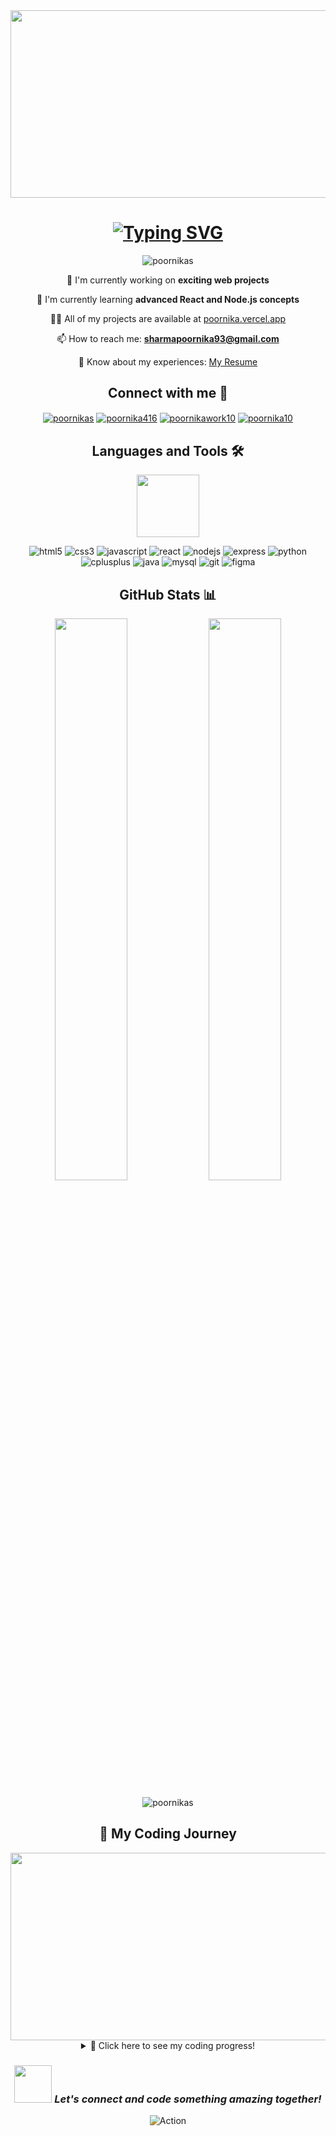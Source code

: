 <div align="center">
  <img src="https://media.giphy.com/media/L1R1tvI9svkIWwpVYr/giphy.gif" width="600" height="300"/>
</div>

<h1 align="center">
  <a href="https://git.io/typing-svg">
    <img src="https://readme-typing-svg.herokuapp.com?font=Fira+Code&pause=1000&color=F75C7E&center=true&vCenter=true&width=435&lines=Hello+There!+👋;I'm+Poornika+Sharma;A+Full+Stack+Web+Developer;From+India+🇮🇳" alt="Typing SVG" />
  </a>
</h1>

<p align="center">
  <img src="https://komarev.com/ghpvc/?username=poornikas&label=Profile%20views&color=F75C7E&style=for-the-badge" alt="poornikas" />
</p>

<div align="center">
  
  🔭 I'm currently working on **exciting web projects**
  
  🌱 I'm currently learning **advanced React and Node.js concepts**
  
  👨‍💻 All of my projects are available at [poornika.vercel.app](https://poornika.vercel.app)
  
  📫 How to reach me: **sharmapoornika93@gmail.com**
  
  📄 Know about my experiences: [My Resume](https://tinyurl.com/mrymt6ms)
  
</div>

<h2 align="center">Connect with me 🤝</h2>
<p align="center">
  <a href="https://linkedin.com/in/poornikas" target="blank"><img align="center" src="https://img.shields.io/badge/LinkedIn-0077B5?style=for-the-badge&logo=linkedin&logoColor=white" alt="poornikas"/></a>
  <a href="https://instagram.com/poornika416" target="blank"><img align="center" src="https://img.shields.io/badge/Instagram-E4405F?style=for-the-badge&logo=instagram&logoColor=white" alt="poornika416"/></a>
  <a href="https://www.hackerrank.com/poornikawork10" target="blank"><img align="center" src="https://img.shields.io/badge/-Hackerrank-2EC866?style=for-the-badge&logo=HackerRank&logoColor=white" alt="poornikawork10"/></a>
  <a href="https://www.leetcode.com/poornika10" target="blank"><img align="center" src="https://img.shields.io/badge/-LeetCode-FFA116?style=for-the-badge&logo=LeetCode&logoColor=black" alt="poornika10"/></a>
</p>

<h2 align="center">Languages and Tools 🛠</h2>

<p align="center">
  <img src="https://media.giphy.com/media/QssGEmpkyEOhBCb7e1/giphy.gif" width="100"/>
</p>

<p align="center">
  <img src="https://img.shields.io/badge/HTML5-E34F26?style=for-the-badge&logo=html5&logoColor=white" alt="html5" />
  <img src="https://img.shields.io/badge/CSS3-1572B6?style=for-the-badge&logo=css3&logoColor=white" alt="css3" />
  <img src="https://img.shields.io/badge/JavaScript-323330?style=for-the-badge&logo=javascript&logoColor=F7DF1E" alt="javascript" />
  <img src="https://img.shields.io/badge/React-20232A?style=for-the-badge&logo=react&logoColor=61DAFB" alt="react" />
  <img src="https://img.shields.io/badge/Node.js-339933?style=for-the-badge&logo=nodedotjs&logoColor=white" alt="nodejs" />
  <img src="https://img.shields.io/badge/Express.js-000000?style=for-the-badge&logo=express&logoColor=white" alt="express" />
  <img src="https://img.shields.io/badge/Python-FFD43B?style=for-the-badge&logo=python&logoColor=blue" alt="python" />
  <img src="https://img.shields.io/badge/C%2B%2B-00599C?style=for-the-badge&logo=c%2B%2B&logoColor=white" alt="cplusplus" />
  <img src="https://img.shields.io/badge/Java-ED8B00?style=for-the-badge&logo=java&logoColor=white" alt="java" />
  <img src="https://img.shields.io/badge/MySQL-005C84?style=for-the-badge&logo=mysql&logoColor=white" alt="mysql" />
  <img src="https://img.shields.io/badge/GIT-E44C30?style=for-the-badge&logo=git&logoColor=white" alt="git" />
  <img src="https://img.shields.io/badge/Figma-F24E1E?style=for-the-badge&logo=figma&logoColor=white" alt="figma" />
</p>

<h2 align="center">GitHub Stats 📊</h2>

<p align="center">
  <img width="48%" src="https://github-readme-stats.vercel.app/api?username=poornikas&show_icons=true&theme=radical" />
  <img width="48%" src="https://github-readme-streak-stats.herokuapp.com/?user=poornikas&theme=radical" />
</p>

<p align="center">
  <img src="https://github-readme-stats.vercel.app/api/top-langs/?username=poornikas&theme=radical&layout=compact" alt="poornikas" />
</p>

<h2 align="center">🚀 My Coding Journey</h2>

<div align="center">
  <img src="https://media.giphy.com/media/3oKIPEqDGUULpEU0aQ/giphy.gif" width="600" height="300" />
</div>

<details>
  <summary align="center">🌟 Click here to see my coding progress!</summary>
  <br>
  <p align="center">
    <img src="https://github-profile-summary-cards.vercel.app/api/cards/profile-details?username=poornikas&theme=radical" alt="Poornika's GitHub Stats" />
  </p>
  <p align="center">
    <img src="https://github-profile-summary-cards.vercel.app/api/cards/repos-per-language?username=poornikas&theme=radical" alt="Top Languages by Repo" />
    <img src="https://github-profile-summary-cards.vercel.app/api/cards/most-commit-language?username=poornikas&theme=radical" alt="Top Languages by Commit" />
  </p>
</details>

<h3 align="center">
  <img src="https://media.giphy.com/media/LnQjpWaON8nhr21vNW/giphy.gif" width="60"> <em>Let's connect and code something amazing together!</em>
</h3>

<div align="center">
  <img src="https://raw.githubusercontent.com/BrunnerLivio/brunnerlivio/master/images/marquee.svg" alt="Action" style="filter: hue-rotate(300deg);" />
</div>

